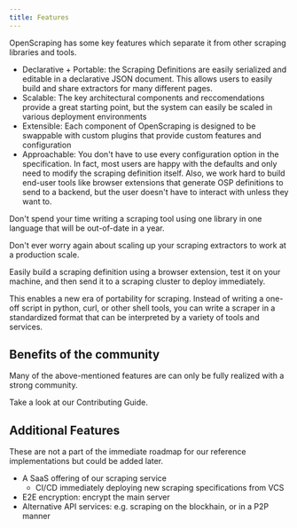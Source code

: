 ```yaml
---
title: Features
---
```


OpenScraping has some key features which separate it from other scraping libraries and tools.

- Declarative + Portable: the Scraping Definitions are easily serialized and editable in a declarative JSON document. This allows users to easily build and share extractors for many different pages.
- Scalable: The key architectural components and reccomendations provide a great starting point, but the system can easily be scaled in various deployment environments
- Extensible: Each component of OpenScraping is designed to be swappable with custom plugins that provide custom features and configuration
- Approachable: You don't have to use every configuration option in the specification. In fact, most users are happy with the defaults and only need to modify the scraping definition itself. Also, we work hard to build end-user tools like browser extensions that generate OSP definitions to send to a backend, but the user doesn't have to interact with unless they want to.

Don't spend your time writing a scraping tool using one library in one language that will be out-of-date in a year. 

Don't ever worry again about scaling up your scraping extractors to work at a production scale.

Easily build a scraping definition using a browser extension, test it on your machine, and then send it to a scraping cluster to deploy immediately.

This enables a new era of portability for scraping. Instead of writing a one-off script in python, curl, or other shell tools, you can write a scraper in a standardized format that can be interpreted by a variety of tools and services.

## Benefits of the community

Many of the above-mentioned features are can only be fully realized with a strong community. 

Take a look at our Contributing Guide.

## Additional Features

These are not a part of the immediate roadmap for our reference implementations but could be added later.

- A SaaS offering of our scraping service
  - CI/CD immediately deploying new scraping specifications from VCS
- E2E encryption: encrypt the main server
- Alternative API services: e.g. scraping on the blockhain, or in a P2P manner